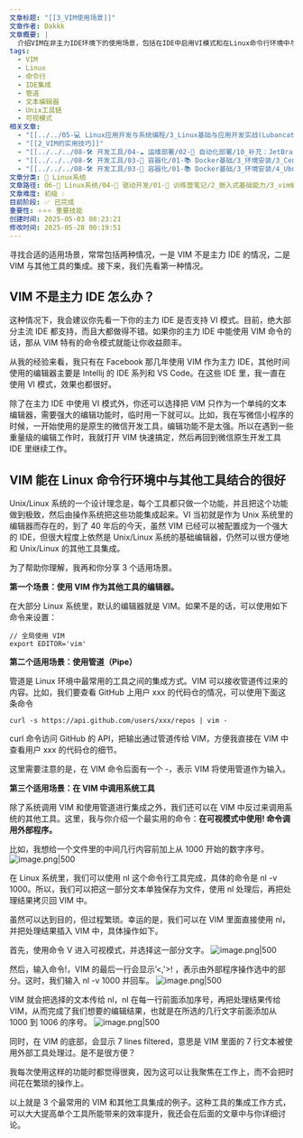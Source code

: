 ```yaml
---
文章标题: "[[3_VIM使用场景]]"
文章作者: Dakkk
文章概要: |
  介绍VIM在非主力IDE环境下的使用场景，包括在IDE中启用VI模式和在Linux命令行环境中与其他工具集成的三种实用方法。
tags:
  - VIM
  - Linux
  - 命令行
  - IDE集成
  - 管道
  - 文本编辑器
  - Unix工具链
  - 可视模式
相关文章:
  - "[[../../05-💻 Linux应用开发与系统编程/3_Linux基础与应用开发实战(Lubancat-RK3568)/1_Linux系统/10_文本编辑器（Vim）]]"
  - "[[2_VIM的实用技巧]]"
  - "[[../../../08-🛠️ 开发工具/04-☁️ 运维部署/02-🤖 自动化部署/10_补充：JetBrains全家桶集成服务器上的Docker服务]]"
  - "[[../../../08-🛠️ 开发工具/03-🐋 容器化/01-📚 Docker基础/3_环境安装/3_CentOS 安装 Docker]]"
  - "[[../../../08-🛠️ 开发工具/03-🐋 容器化/01-📚 Docker基础/3_环境安装/4_Ubuntu 安装 Docker]]"
文章分类: 🐧 Linux系统
文章路径: 06-🐧 Linux系统/04-🔌 驱动开发/01-📝 训练营笔记/2_嵌入式基础能力/3_vim编辑器（慢慢练）/3_VIM使用场景.md
文章难度: 初级 💧
目前阶段: ✅ 已完成
重要性: ⭐⭐⭐ 重要技能
创建时间: 2025-05-03 08:23:21
修改时间: 2025-05-28 00:19:51
---
```


寻找合适的适用场景，常常包括两种情况，一是 VIM 不是主力 IDE 的情况，二是 VIM 与其他工具的集成。接下来，我们先看第一种情况。
## VIM 不是主力 IDE 怎么办？

这种情况下，我会建议你先看一下你的主力 IDE 是否支持 VI 模式。目前，绝大部分主流 IDE 都支持，而且大都做得不错。如果你的主力 IDE 中能使用 VIM 命令的话，那从 VIM 特有的命令模式就能让你收益颇丰。

从我的经验来看，我只有在 Facebook 那几年使用 VIM 作为主力 IDE，其他时间使用的编辑器主要是 Intellij 的 IDE 系列和 VS Code。在这些 IDE 里，我一直在使用 VI 模式，效果也都很好。

除了在主力 IDE 中使用 VI 模式外，你还可以选择把 VIM 只作为一个单纯的文本编辑器，需要强大的编辑功能时，临时用一下就可以。比如，我在写微信小程序的时候，一开始使用的是原生的微信开发工具，编辑功能不是太强。所以在遇到一些重量级的编辑工作时，我就打开 VIM 快速搞定，然后再回到微信原生开发工具 IDE 里继续工作。
## VIM 能在 Linux 命令行环境中与其他工具结合的很好

Unix/Linux 系统的一个设计理念是，每个工具都只做一个功能，并且把这个功能做到极致，然后由操作系统把这些功能集成起来。VI 当初就是作为 Unix 系统里的编辑器而存在的，到了 40 年后的今天，虽然 VIM 已经可以被配置成为一个强大的 IDE，但很大程度上依然是 Unix/Linux 系统的基础编辑器，仍然可以很方便地和 Unix/Linux 的其他工具集成。

为了帮助你理解，我再和你分享 3 个适用场景。

**第一个场景：使用 VIM 作为其他工具的编辑器。**

在大部分 Linux 系统里，默认的编辑器就是 VIM。如果不是的话，可以使用如下命令来设置：

```Plain
// 全局使用 VIM
export EDITOR='vim'
```

**第二个适用场景：使用管道（Pipe）**

管道是 Linux 环境中最常用的工具之间的集成方式。VIM 可以接收管道传过来的内容。比如，我们要查看 GitHub 上用户 xxx 的代码仓的情况，可以使用下面这条命令

```Plain
curl -s https://api.github.com/users/xxx/repos | vim -
```

curl 命令访问 GitHub 的 API，把输出通过管道传给 VIM，方便我直接在 VIM 中查看用户 xxx 的代码仓的细节。

这里需要注意的是，在 VIM 命令后面有一个 -，表示 VIM 将使用管道作为输入。

**第三个适用场景：在 VIM 中调用系统工具**

除了系统调用 VIM 和使用管道进行集成之外，我们还可以在 VIM 中反过来调用系统的其他工具。这里，我与你介绍一个最实用的命令：**在可视模式中使用! 命令调用外部程序。**

比如，我想给一个文件里的中间几行内容前加上从 1000 开始的数字序号。
![image.png|500](https://my-obsidian-image.oss-cn-guangzhou.aliyuncs.com/2025/05/49de8ea96aeb1a3dc586a03a504ca0b6.png)


在 Linux 系统里，我们可以使用 nl 这个命令行工具完成，具体的命令是 nl -v 1000。所以，我们可以把这一部分文本单独保存为文件，使用 nl 处理后，再把处理结果拷贝回 VIM 中。

虽然可以达到目的，但过程繁琐。幸运的是，我们可以在 VIM 里面直接使用 nl，并把处理结果插入 VIM 中，具体操作如下。

首先，使用命令 V 进入可视模式，并选择这一部分文字。
![image.png|500](https://my-obsidian-image.oss-cn-guangzhou.aliyuncs.com/2025/05/fe24fcb35831986c16361a303842bf55.png)


然后，输入命令!，VIM 的最后一行会显示’<,’>! ，表示由外部程序操作选中的部分。这时，我们输入 nl -v 1000 并回车。
![image.png|500](https://my-obsidian-image.oss-cn-guangzhou.aliyuncs.com/2025/05/a79bb44df5d71f5eb9519f09d345b4fc.png)


VIM 就会把选择的文本传给 nl，nl 在每一行前面添加序号，再把处理结果传给 VIM，从而完成了我们想要的编辑结果，也就是在所选的几行文字前面添加从 1000 到 1006 的序号。
![image.png|500](https://my-obsidian-image.oss-cn-guangzhou.aliyuncs.com/2025/05/fa0cad0bb67ef902dab2a84cbd48ee07.png)



同时，在 VIM 的底部，会显示 7 lines filtered，意思是 VIM 里面的 7 行文本被使用外部工具处理过。是不是很方便？

我每次使用这样的功能时都觉得很爽，因为这可以让我聚焦在工作上，而不会把时间花在繁琐的操作上。

以上就是 3 个最常用的 VIM 和其他工具集成的例子。这种工具的集成工作方式，可以大大提高单个工具所能带来的效率提升，我还会在后面的文章中与你详细讨论。